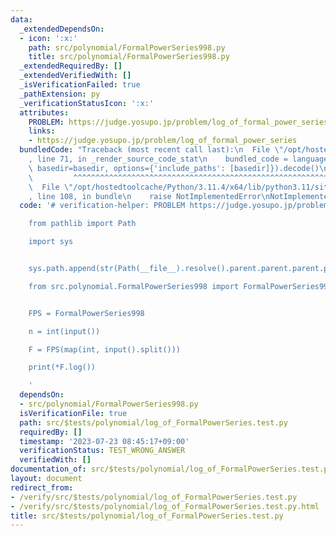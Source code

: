 ```yaml
---
data:
  _extendedDependsOn:
  - icon: ':x:'
    path: src/polynomial/FormalPowerSeries998.py
    title: src/polynomial/FormalPowerSeries998.py
  _extendedRequiredBy: []
  _extendedVerifiedWith: []
  _isVerificationFailed: true
  _pathExtension: py
  _verificationStatusIcon: ':x:'
  attributes:
    PROBLEM: https://judge.yosupo.jp/problem/log_of_formal_power_series
    links:
    - https://judge.yosupo.jp/problem/log_of_formal_power_series
  bundledCode: "Traceback (most recent call last):\n  File \"/opt/hostedtoolcache/Python/3.11.4/x64/lib/python3.11/site-packages/onlinejudge_verify/documentation/build.py\"\
    , line 71, in _render_source_code_stat\n    bundled_code = language.bundle(stat.path,\
    \ basedir=basedir, options={'include_paths': [basedir]}).decode()\n          \
    \         ^^^^^^^^^^^^^^^^^^^^^^^^^^^^^^^^^^^^^^^^^^^^^^^^^^^^^^^^^^^^^^^^^^^^^^^^^^^^^^^^^\n\
    \  File \"/opt/hostedtoolcache/Python/3.11.4/x64/lib/python3.11/site-packages/onlinejudge_verify/languages/python.py\"\
    , line 108, in bundle\n    raise NotImplementedError\nNotImplementedError\n"
  code: '# verification-helper: PROBLEM https://judge.yosupo.jp/problem/log_of_formal_power_series

    from pathlib import Path

    import sys


    sys.path.append(str(Path(__file__).resolve().parent.parent.parent.parent))

    from src.polynomial.FormalPowerSeries998 import FormalPowerSeries998


    FPS = FormalPowerSeries998

    n = int(input())

    F = FPS(map(int, input().split()))

    print(*F.log())

    '
  dependsOn:
  - src/polynomial/FormalPowerSeries998.py
  isVerificationFile: true
  path: src/$tests/polynomial/log_of_FormalPowerSeries.test.py
  requiredBy: []
  timestamp: '2023-07-23 08:45:17+09:00'
  verificationStatus: TEST_WRONG_ANSWER
  verifiedWith: []
documentation_of: src/$tests/polynomial/log_of_FormalPowerSeries.test.py
layout: document
redirect_from:
- /verify/src/$tests/polynomial/log_of_FormalPowerSeries.test.py
- /verify/src/$tests/polynomial/log_of_FormalPowerSeries.test.py.html
title: src/$tests/polynomial/log_of_FormalPowerSeries.test.py
---
```


